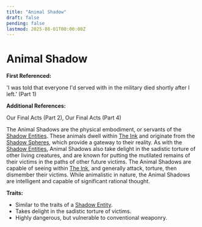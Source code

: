 ```yaml
---
title: "Animal Shadow"
draft: false
pending: false
lastmod: 2025-08-01T00:00:00Z
---
```


# Animal Shadow

**First Referenced:**

'I was told that everyone I'd served with in the military died shortly after I left.' (Part 1)

**Additional References:**

Our Final Acts (Part 2), Our Final Acts (Part 4)

The Animal Shadows are the physical embodiment, or servants of the [Shadow Entities](/entities/shadow-entities/). These animals dwell within [The Ink](/unknown/the-ink/) and originate from the [Shadow Spheres](/unknown/shadow-sphere/), which provide a gateway to their reality. As with the [Shadow Entities](/entities/shadow-entities/), Animal Shadows also take delight in the sadistic torture of other living creatures, and are known for putting the mutilated remains of their victims in the paths of other future victims. The Animal Shadows are capable of seeing within [The Ink](/unknown/the-ink/), and generally attack, torture, then dismember their victims. While animalistic in nature, the Animal Shadows are intelligent and capable of significant rational thought.

**Traits:**

- Similar to the traits of a [Shadow Entity](/entities/shadow-entity/).
- Takes delight in the sadistic torture of victims.
- Highly dangerous, but vulnerable to conventional weaponry.
